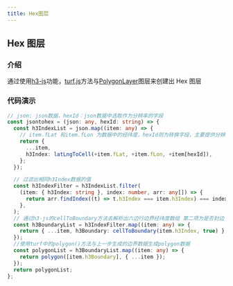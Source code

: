 ```yaml
---
title: Hex图层
---
```


## Hex 图层

### 介绍

通过使用[h3-js](https://www.npmjs.com/package/h3-js)功能，[turf.js](https://turfjs.fenxianglu.cn/category/helper/polygon.html)方法与[PolygonLayer](https://larkmap.antv.antgroup.com/components/layers/base-layers/polygon-layer)图层来创建出 Hex 图层

### 代码演示

<code src="./demos/default.tsx" compact></code>

```ts
// json: json数据，hexId：json数据中选取作为分辨率的字段
const jsontohex = (json: any, hexId: string) => {
  const h3IndexList = json.map((item: any) => {
    // item.fLat 和item.fLon 为数据中的经纬度，hexId则为转换字段，主要提供分辨率
    return {
      ...item,
      h3Index: latLngToCell(+item.fLat, +item.fLon, +item[hexId]),
    };
  });

  // 过滤出相同h3Index数据的值
  const h3IndexFilter = h3IndexList.filter(
    (item: { h3Index: string }, index: number, arr: any[]) => {
      return arr.findIndex((t) => t.h3Index === item.h3Index) === index;
    },
  );
  // 通过h3-js的cellToBoundary方法去解析出六边行边界经纬度数组 第二项为是否封边
  const h3BoundaryList = h3IndexFilter.map((item: any) => {
    return { ...item, h3Boundary: cellToBoundary(item.h3Index, true) };
  });
  //使用turf中的polygon()方法与上一步生成的边界数据生成polygon数据
  const polygonList = h3BoundaryList.map((item: any) => {
    return polygon([item.h3Boundary], { ...item });
  });
  return polygonList;
};
```
